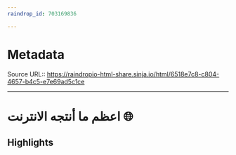 ```yaml
---
raindrop_id: 703169836

---
```


# Metadata
Source URL:: https://raindropio-html-share.sinja.io/html/6518e7c8-c804-4657-b4c5-e7e69ad5c1ce


---
# اعظم ما أنتجه الانترنت 🌐



## Highlights
